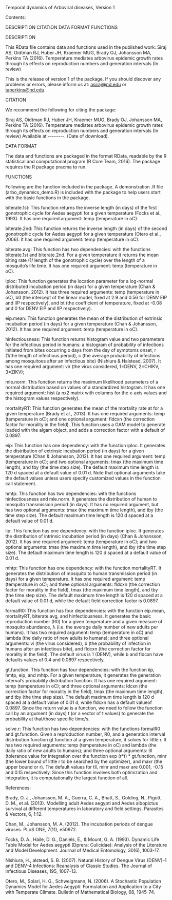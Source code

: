 Temporal dynamics of Arboviral diseases, Version 1Contents:DESCRIPTIONCITATIONDATA FORMATFUNCTIONSDESCRIPTIONThis RData file contains data and functions used in the published work: Siraj AS, Oidtman RJ, Huber JH, Kraemer MUG, Brady OJ, Johansson MA, Perkins TA (2016). Temperature mediates arbovirus epidemic growth rates through its effects on reproduction numbers and generation intervals (In review)This is the release of version 1 of the package. If you should discover any problems or errors, please inform us at: asiraj@nd.edu or taperkins@nd.edu.CITATIONWe recommend the following for citing the package:Siraj AS, Oidtman RJ, Huber JH,  Kraemer MUG, Brady OJ, Johansson MA, Perkins TA (2016). Temperature mediates arbovirus epidemic growth rates through its effects on reproduction numbers and generation intervals (In review)Available at --------. (Date of download).DATA FORMATThe data and functions are packaged in the format RData, readable by the R statistical and computational program (R Core Team, 2016). The package requires the R package pracma to run. FUNCTIONSFollowing are the function included in the package.  A demonstration .R file (arbo_dynamics_demo.R)  is included with the package to help users start with the basic functions in the package.biterate.1st: This function returns the inverse length (in days) of the first gonotrophic cycle for Aedes aegypti for a given temperature (Focks et al., 1993). It has one required argument: temp (temperature in oC).biterate.2nd: This function returns the inverse length (in days) of the second gonotrophic cycle for Aedes aegypti for a given temperature (Otero et al., 2006). It has one required argument: temp (temperature in oC).biterate.avg: This function has two dependencies: with the functions biterate.1st and biterate.2nd. For a given temperature it returns the mean biting rate (1/ length of the gonotrophic cycle) over the length of a mosquito’s life time. It has one required argument: temp (temperature in oC).iploc: This function generates the location parameter for a log-normal distributed incubation period (in days) for a given temperature (Chan & Johansson, 2012). It has three required arguments: temp (temperature in oC), b0 (the intercept of the linear model, fixed at 2.9 and 0.56 for DENV EIP and IIP respectively), and bt (the coefficient of temperature, fixed at -0.08 and 0 for DENV EIP and IIP respectively).eip.mean: This function generates the mean of the distribution of extrinsic incubation period (in days) for a given temperature (Chan & Johansson, 2012). It has one required argument: temp (temperature in oC). hinfectiousness: This function returns histogram value and two parameters for the infectious period in humans: a histogram of probability of infections initiated from bites occurring x days from the day of symptoms onset, r (1/the length of infectious period), c (the average probability of infections among mosquitoes after an infectious bite) (Nishiura & Halstead, 2007). It has one required argument: vir (the virus considered, 1=DENV, 2=CHIKV, 3=ZIKV);mle.norm: This function returns the maximum likelihood parameters of a normal distribution based on values of a standardized histogram.  It has one required argument: hist (a nx2 matrix with columns for the x-axis values and the histogram values respectively).mortalityRT: This function generates the mean of the mortality rate at for a given temperature (Brady et al., 2013). It has one required arguments: temp (temperature in oC); and one optional argument: fldcxn (the correction factor for morality in the field). This function uses a GAM model to generate loaded with the algam object, and adds a correction factor with a default of 0.0897.eip: This function has one dependency: with the function iploc. It generates the distribution of extrinsic incubation period (in days) for a given temperature (Chan & Johansson, 2012). It has one required argument: temp (temperature in oC); and two optional arguments: tmax (the maximum time length), and tby (the time step size). The default maximum time length is 120 d spaced at a default value of 0.01 d. Note that optional arguments take the default values unless users specify customized values in the function call statement.hmtp: This function has two dependencies: with the functions hinfectiousness and mle.norm. It generates the distribution of human to mosquito transmission period (in days). It has no required argument, but has two optional arguments: tmax (the maximum time length), and tby (the time step size). The default maximum time length is 120 d spaced at a default value of 0.01 d.iip: This function has one dependency: with the function iploc. It generates the distribution of intrinsic incubation period (in days) (Chan & Johansson, 2012). It has one required argument: temp (temperature in oC); and two optional arguments: tmax (the maximum time length), and tby (the time step size). The default maximum time length is 120 d spaced at a default value of 0.01 d. mhtp: This function has one dependency: with the function mortalityRT. It generates the distribution of mosquito to human transmission period (in days) for a given temperature. It has one required argument: temp (temperature in oC); and three optional arguments: fldcxn (the correction factor for morality in the field), tmax (the maximum time length), and tby (the time step size). The default maximum time length is 120 d spaced at a default value of 0.01 d, while the default field correction factor is 0.0897.formalR0: This function has four dependencies: with the function eip.mean, mortalityRT, biterate.avg, and hinfectiousness. It generates the basic reproduction number (R0) for a given temperature and a given measure of mosquito abundance, λ (i.e. the average daily number of new adults per humans). It has two required argument: temp (temperature in oC) and lambda (the daily ratio of new adults to humans); and three optional arguments: vi (the virus considered), b (the probability of infection in humans after an infectious bite), and fldcxn (the correction factor for morality in the field). The default virus is 1 (DENV), while b and fldcxn have defaults values of 0.4 and 0.0897 respectively.gt.function: This function has four dependencies: with the function iip, hmtp, eip, and mhtp. For a given temperature, it generates the generation interval’s probability distribution function. It has one required argument: temp (temperature in oC); and three optional arguments: ldcxn (the correction factor for morality in the field), tmax (the maximum time length), and tby (the time step size). The default maximum time length is 120 d spaced at a default value of 0.01 d, while fldcxn has a default valueof 0.0897. Since the return value is a function, we need to follow the function call by an argument (in days) t (or a vector of t values) to generate the probability at that/those specific time/s.solve.r: This function has two dependencies: with the functions formalR0 and gt.function. Given a reproduction number, R0, and a generation interval distribution function gt.function at a given temperature, it solves for little r. It has two required arguments: temp (temperature in oC) and lambda (the daily ratio of new adults to humans); and three optional arguments: tll (tolerance value for integration over the function exp (r*t) * gt.function, minr (the lower bound of little r to be searched by the optimizer), and maxr (the upper bound or r). The default values for tll, minr and maxr are 0.001, -0.15 and 0.15 respectively. Since this function involves both optimization and integration, it is computationally the largest function of all.References:Brady, O. J., Johansson, M. A., Guerra, C. A., Bhatt, S., Golding, N., Pigott, D. M., et al. (2013). Modelling adult Aedes aegypti and Aedes albopictus survival at different temperatures in laboratory and field settings. Parasites & Vectors, 6, 1:12.Chan, M., Johansson, M. A. (2012). The incubation periods of dengue viruses. PLoS ONE, 7(11), e50972.Focks, D. A., Haile, D. G., Daniels, E., & Mount, G. A. (1993). Dynamic Life Table Model for Aedes aegypti (Dprera: Culicidae): Analysis of the Literature and Model Development. Journal of Medical Entomology, 30(6), 1003-17.Nishiura, H., alstead, S. B. (2007). Natural History of Dengue Virus (DENV)–1 and DENV-4 Infections: Reanalysis of Classic Studies. The Journal of Infectious Diseases, 195, 1007–13.Otero, M., Solari, H. G., Schweigmann, N. (2006). A Stochastic Population Dynamics Model for Aedes Aegypti: Formulation and Application to a City with Temperate Climate. Bulletin of Mathematical Biology, 68, 1945-74.
